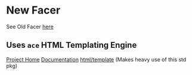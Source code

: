 # New Facer

See Old Facer [here](https://github.com/jm-janzen/EC2-facer)

## Uses `ace` HTML Templating Engine

[Project Home](https://github.com/yosssi/ace)
[Documentation](https://godoc.org/github.com/yosssi/ace)
[html/template](https://golang.org/pkg/text/template/#Template.Execute) (Makes heavy use of this std pkg)
